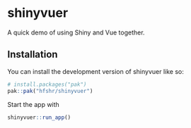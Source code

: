 # shinyvuer

<!-- badges: start -->
<!-- badges: end -->

A quick demo of using Shiny and Vue together.

## Installation

You can install the development version of shinyvuer like so:

```r
# install.packages("pak")
pak::pak("hfshr/shinyvuer")
```

Start the app with

```r
shinyvuer::run_app()
```
